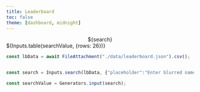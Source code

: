 ```yaml
---
title: Leaderboard
toc: false
theme: [dashboard, midnight]
---
```



<!-- Google tag (gtag.js) -->
<script async src="https://www.googletagmanager.com/gtag/js?id=G-5HVJ595HD3"></script>
<script>
  window.dataLayer = window.dataLayer || [];
  function gtag(){dataLayer.push(arguments);}
  gtag('js', new Date());

  gtag('config', 'G-5HVJ595HD3');
</script>


<style>

	#observablehq-footer{
		display: table;
		text-align: center;
		margin-left: auto;
		margin-right: auto;
	}

	#observablehq-sidebar-close {
		display: none;
	}

</style>


<div>
	<div class="card" style="display: flex;flex-direction: column; align-items: center; justify-content: center;">${search}</div>
	<div class="card" style="display: flex;flex-direction: column">${Inputs.table(searchValue, {rows: 26})}</div>
</div>



```js
const lbData = await FileAttachment("./data/leaderboard.json").csv();


```


```js

const search = Inputs.search(lbData, {"placeholder":"Enter blurred name here"});

const searchValue = Generators.input(search);


```




